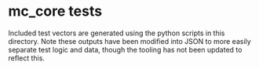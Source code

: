# mc_core tests

Included test vectors are generated using the python scripts in this directory.
Note these outputs have been modified into JSON to more easily separate test logic and data,
though the tooling has not been updated to reflect this.
